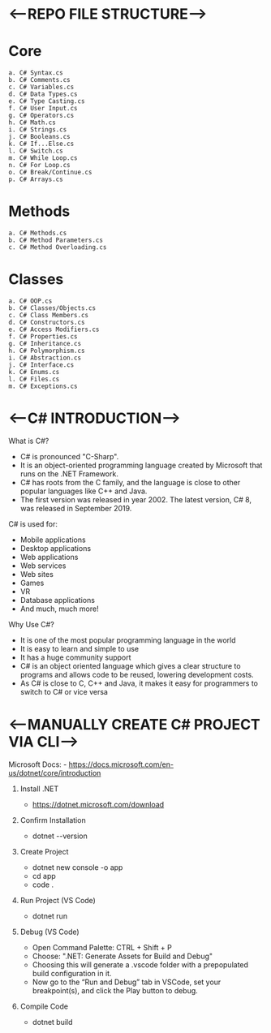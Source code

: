 # <--REPO FILE STRUCTURE-->
# Core

    a. C# Syntax.cs
    b. C# Comments.cs
    c. C# Variables.cs
    d. C# Data Types.cs
    e. C# Type Casting.cs
    f. C# User Input.cs
    g. C# Operators.cs
    h. C# Math.cs
    i. C# Strings.cs
    j. C# Booleans.cs
    k. C# If...Else.cs
    l. C# Switch.cs
    m. C# While Loop.cs
    n. C# For Loop.cs
    o. C# Break/Continue.cs
    p. C# Arrays.cs

# Methods
    a. C# Methods.cs
    b. C# Method Parameters.cs
    c. C# Method Overloading.cs

# Classes
    a. C# OOP.cs
    b. C# Classes/Objects.cs
    c. C# Class Members.cs
    d. C# Constructors.cs
    e. C# Access Modifiers.cs
    f. C# Properties.cs
    g. C# Inheritance.cs
    h. C# Polymorphism.cs
    i. C# Abstraction.cs
    j. C# Interface.cs
    k. C# Enums.cs
    l. C# Files.cs
    m. C# Exceptions.cs



# <--C# INTRODUCTION-->
What is C#?
- C# is pronounced "C-Sharp".
- It is an object-oriented programming language created by Microsoft that runs on the .NET Framework.
- C# has roots from the C family, and the language is close to other popular languages like C++ and Java.
- The first version was released in year 2002. The latest version, C# 8, was released in September 2019.

C# is used for:
- Mobile applications
- Desktop applications
- Web applications
- Web services
- Web sites
- Games
- VR
- Database applications
- And much, much more!

Why Use C#?
- It is one of the most popular programming language in the world
- It is easy to learn and simple to use
- It has a huge community support
- C# is an object oriented language which gives a clear structure to programs and allows code to be reused, lowering development costs.
- As C# is close to C, C++ and Java, it makes it easy for programmers to switch to C# or vice versa



# <--MANUALLY CREATE C# PROJECT VIA CLI-->
Microsoft Docs:
    - <https://docs.microsoft.com/en-us/dotnet/core/introduction>

1. Install .NET
    - <https://dotnet.microsoft.com/download>

2. Confirm Installation
    - dotnet --version

3. Create Project
    - dotnet new console -o app
    - cd app
    - code .

4. Run Project (VS Code)
    - dotnet run

5. Debug (VS Code)
    - Open Command Palette: CTRL + Shift + P
    - Choose: ".NET: Generate Assets for Build and Debug"
    - Choosing this will generate a .vscode folder with a prepopulated build configuration in it.
    - Now go to the “Run and Debug” tab in VSCode, set your breakpoint(s), and click the Play button to debug.

6. Compile Code
    - dotnet build